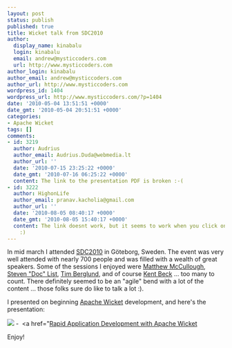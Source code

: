 ```yaml
---
layout: post
status: publish
published: true
title: Wicket talk from SDC2010
author:
  display_name: kinabalu
  login: kinabalu
  email: andrew@mysticcoders.com
  url: http://www.mysticcoders.com
author_login: kinabalu
author_email: andrew@mysticcoders.com
author_url: http://www.mysticcoders.com
wordpress_id: 1404
wordpress_url: http://www.mysticcoders.com/?p=1404
date: '2010-05-04 13:51:51 +0000'
date_gmt: '2010-05-04 20:51:51 +0000'
categories:
- Apache Wicket
tags: []
comments:
- id: 3219
  author: Audrius
  author_email: Audrius.Duda@webmedia.lt
  author_url: ''
  date: '2010-07-15 23:25:22 +0000'
  date_gmt: '2010-07-16 06:25:22 +0000'
  content: The link to the presentation PDF is broken :-(
- id: 3222
  author: HighonLife
  author_email: pranav.kacholia@gmail.com
  author_url: ''
  date: '2010-08-05 08:40:17 +0000'
  date_gmt: '2010-08-05 15:40:17 +0000'
  content: The link doesnt work, but it seems to work when you click on the image
    :)
---
```

In mid march I attended <a href="http://scandevconf.se" target="_blank">SDC2010</a> in G&ouml;teborg, Sweden.  The event was very well attended with nearly 700 people and was filled with a wealth of great speakers.  Some of the sessions I enjoyed were <a href="http://ambientideas.com/" target="_blank">Matthew McCullough</a>, <a href="http://www.stevenlist.com/" target="_blank">Steven "Doc" List</a>, <a href="http://www.augusttechgroup.com/" target="_blank">Tim Berglund</a>, and of course <a href="http://en.wikipedia.org/wiki/Kent_Beck" target="_blank">Kent Beck</a> ... too many to count.  There definitely seemed to be an "agile" bend with a lot of the content ... those folks sure do like to talk a lot :).

I presented on beginning <a href="http://wicket.apache.org" target="_blank">Apache Wicket</a> development, and here's the presentation:

<a href="http://www.mysticcoders.com/wp-content/uploads/2010/05/Rapid-Application-Development-with-Apache-Wicket.pdf"><img src="http://www.mysticcoders.com/wp-includes/images/crystal/document.png" border="0" /></a>&nbsp;-&nbsp; <a href="<a href="http://www.mysticcoders.com/wp-content/uploads/2010/05/Rapid-Application-Development-with-Apache-Wicket.pdf">Rapid Application Development with Apache Wicket</a>

Enjoy!


